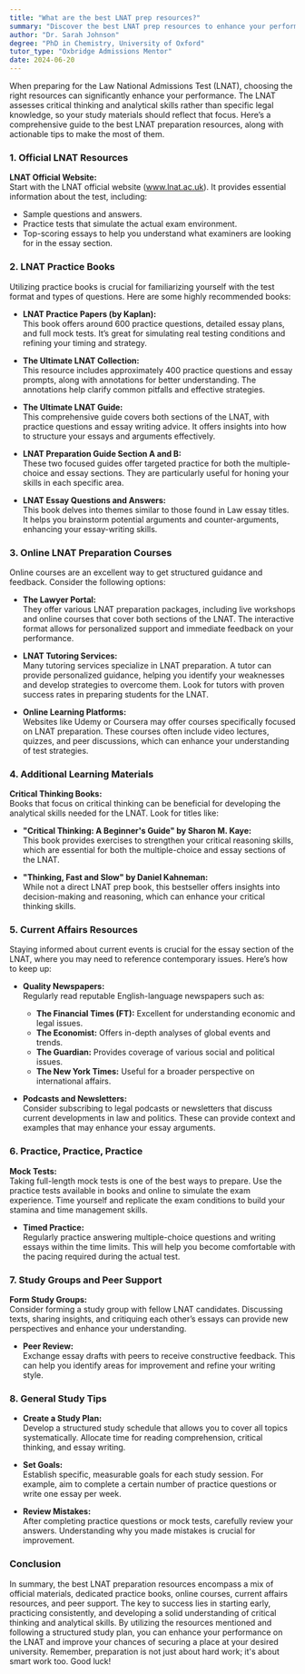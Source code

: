```yaml
---
title: "What are the best LNAT prep resources?"
summary: "Discover the best LNAT prep resources to enhance your performance with critical thinking tips and practice tests for the Law National Admissions Test."
author: "Dr. Sarah Johnson"
degree: "PhD in Chemistry, University of Oxford"
tutor_type: "Oxbridge Admissions Mentor"
date: 2024-06-20
---
```


When preparing for the Law National Admissions Test (LNAT), choosing the right resources can significantly enhance your performance. The LNAT assesses critical thinking and analytical skills rather than specific legal knowledge, so your study materials should reflect that focus. Here’s a comprehensive guide to the best LNAT preparation resources, along with actionable tips to make the most of them.

### 1. Official LNAT Resources

**LNAT Official Website:**  
Start with the LNAT official website (www.lnat.ac.uk). It provides essential information about the test, including:

- Sample questions and answers.
- Practice tests that simulate the actual exam environment.
- Top-scoring essays to help you understand what examiners are looking for in the essay section.

### 2. LNAT Practice Books

Utilizing practice books is crucial for familiarizing yourself with the test format and types of questions. Here are some highly recommended books:

- **LNAT Practice Papers (by Kaplan):**  
This book offers around 600 practice questions, detailed essay plans, and full mock tests. It’s great for simulating real testing conditions and refining your timing and strategy.

- **The Ultimate LNAT Collection:**  
This resource includes approximately 400 practice questions and essay prompts, along with annotations for better understanding. The annotations help clarify common pitfalls and effective strategies.

- **The Ultimate LNAT Guide:**  
This comprehensive guide covers both sections of the LNAT, with practice questions and essay writing advice. It offers insights into how to structure your essays and arguments effectively.

- **LNAT Preparation Guide Section A and B:**  
These two focused guides offer targeted practice for both the multiple-choice and essay sections. They are particularly useful for honing your skills in each specific area.

- **LNAT Essay Questions and Answers:**  
This book delves into themes similar to those found in Law essay titles. It helps you brainstorm potential arguments and counter-arguments, enhancing your essay-writing skills.

### 3. Online LNAT Preparation Courses

Online courses are an excellent way to get structured guidance and feedback. Consider the following options:

- **The Lawyer Portal:**  
They offer various LNAT preparation packages, including live workshops and online courses that cover both sections of the LNAT. The interactive format allows for personalized support and immediate feedback on your performance.

- **LNAT Tutoring Services:**  
Many tutoring services specialize in LNAT preparation. A tutor can provide personalized guidance, helping you identify your weaknesses and develop strategies to overcome them. Look for tutors with proven success rates in preparing students for the LNAT.

- **Online Learning Platforms:**  
Websites like Udemy or Coursera may offer courses specifically focused on LNAT preparation. These courses often include video lectures, quizzes, and peer discussions, which can enhance your understanding of test strategies.

### 4. Additional Learning Materials

**Critical Thinking Books:**  
Books that focus on critical thinking can be beneficial for developing the analytical skills needed for the LNAT. Look for titles like:

- **"Critical Thinking: A Beginner's Guide" by Sharon M. Kaye:**  
This book provides exercises to strengthen your critical reasoning skills, which are essential for both the multiple-choice and essay sections of the LNAT.

- **"Thinking, Fast and Slow" by Daniel Kahneman:**  
While not a direct LNAT prep book, this bestseller offers insights into decision-making and reasoning, which can enhance your critical thinking skills.

### 5. Current Affairs Resources

Staying informed about current events is crucial for the essay section of the LNAT, where you may need to reference contemporary issues. Here’s how to keep up:

- **Quality Newspapers:**  
Regularly read reputable English-language newspapers such as:
    - **The Financial Times (FT):** Excellent for understanding economic and legal issues.
    - **The Economist:** Offers in-depth analyses of global events and trends.
    - **The Guardian:** Provides coverage of various social and political issues.
    - **The New York Times:** Useful for a broader perspective on international affairs.

- **Podcasts and Newsletters:**  
Consider subscribing to legal podcasts or newsletters that discuss current developments in law and politics. These can provide context and examples that may enhance your essay arguments.

### 6. Practice, Practice, Practice

**Mock Tests:**  
Taking full-length mock tests is one of the best ways to prepare. Use the practice tests available in books and online to simulate the exam experience. Time yourself and replicate the exam conditions to build your stamina and time management skills.

- **Timed Practice:**  
Regularly practice answering multiple-choice questions and writing essays within the time limits. This will help you become comfortable with the pacing required during the actual test.

### 7. Study Groups and Peer Support

**Form Study Groups:**  
Consider forming a study group with fellow LNAT candidates. Discussing texts, sharing insights, and critiquing each other’s essays can provide new perspectives and enhance your understanding.

- **Peer Review:**  
Exchange essay drafts with peers to receive constructive feedback. This can help you identify areas for improvement and refine your writing style.

### 8. General Study Tips

- **Create a Study Plan:**  
Develop a structured study schedule that allows you to cover all topics systematically. Allocate time for reading comprehension, critical thinking, and essay writing.

- **Set Goals:**  
Establish specific, measurable goals for each study session. For example, aim to complete a certain number of practice questions or write one essay per week.

- **Review Mistakes:**  
After completing practice questions or mock tests, carefully review your answers. Understanding why you made mistakes is crucial for improvement.

### Conclusion

In summary, the best LNAT preparation resources encompass a mix of official materials, dedicated practice books, online courses, current affairs resources, and peer support. The key to success lies in starting early, practicing consistently, and developing a solid understanding of critical thinking and analytical skills. By utilizing the resources mentioned and following a structured study plan, you can enhance your performance on the LNAT and improve your chances of securing a place at your desired university. Remember, preparation is not just about hard work; it's about smart work too. Good luck!
    